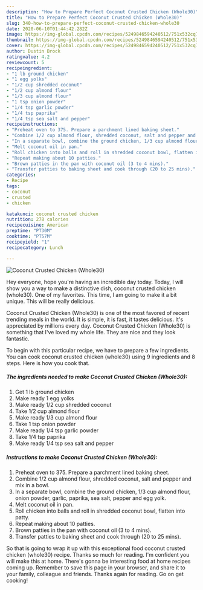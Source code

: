 ```yaml
---
description: "How to Prepare Perfect Coconut Crusted Chicken (Whole30)"
title: "How to Prepare Perfect Coconut Crusted Chicken (Whole30)"
slug: 340-how-to-prepare-perfect-coconut-crusted-chicken-whole30
date: 2020-06-10T01:44:42.282Z
image: https://img-global.cpcdn.com/recipes/5249846594240512/751x532cq70/coconut-crusted-chicken-whole30-recipe-main-photo.jpg
thumbnail: https://img-global.cpcdn.com/recipes/5249846594240512/751x532cq70/coconut-crusted-chicken-whole30-recipe-main-photo.jpg
cover: https://img-global.cpcdn.com/recipes/5249846594240512/751x532cq70/coconut-crusted-chicken-whole30-recipe-main-photo.jpg
author: Dustin Brock
ratingvalue: 4.2
reviewcount: 5
recipeingredient:
- "1 lb ground chicken"
- "1 egg yolks"
- "1/2 cup shredded coconut"
- "1/2 cup almond flour"
- "1/3 cup almond flour"
- "1 tsp onion powder"
- "1/4 tsp garlic powder"
- "1/4 tsp paprika"
- "1/4 tsp sea salt and pepper"
recipeinstructions:
- "Preheat oven to 375. Prepare a parchment lined baking sheet."
- "Combine 1/2 cup almond flour, shredded coconut, salt and pepper and mix in a bowl."
- "In a separate bowl, combine the ground chicken, 1/3 cup almond flour, onion powder, garlic, paprika, sea salt, pepper and egg yolk."
- "Melt coconut oil in pan."
- "Roll chicken into balls and roll in shredded coconut bowl, flatten into patty."
- "Repeat making about 10 patties."
- "Brown patties in the pan with coconut oil (3 to 4 mins)."
- "Transfer patties to baking sheet and cook through (20 to 25 mins)."
categories:
- Recipe
tags:
- coconut
- crusted
- chicken

katakunci: coconut crusted chicken 
nutrition: 278 calories
recipecuisine: American
preptime: "PT30M"
cooktime: "PT57M"
recipeyield: "1"
recipecategory: Lunch

---
```



![Coconut Crusted Chicken (Whole30)](https://img-global.cpcdn.com/recipes/5249846594240512/751x532cq70/coconut-crusted-chicken-whole30-recipe-main-photo.jpg)

Hey everyone, hope you're having an incredible day today. Today, I will show you a way to make a distinctive dish, coconut crusted chicken (whole30). One of my favorites. This time, I am going to make it a bit unique. This will be really delicious.

Coconut Crusted Chicken (Whole30) is one of the most favored of recent trending meals in the world. It is simple, it is fast, it tastes delicious. It's appreciated by millions every day. Coconut Crusted Chicken (Whole30) is something that I've loved my whole life. They are nice and they look fantastic.




To begin with this particular recipe, we have to prepare a few ingredients. You can cook coconut crusted chicken (whole30) using 9 ingredients and 8 steps. Here is how you cook that.

##### The ingredients needed to make Coconut Crusted Chicken (Whole30):

1. Get 1 lb ground chicken
1. Make ready 1 egg yolks
1. Make ready 1/2 cup shredded coconut
1. Take 1/2 cup almond flour
1. Make ready 1/3 cup almond flour
1. Take 1 tsp onion powder
1. Make ready 1/4 tsp garlic powder
1. Take 1/4 tsp paprika
1. Make ready 1/4 tsp sea salt and pepper




##### Instructions to make Coconut Crusted Chicken (Whole30):

1. Preheat oven to 375. Prepare a parchment lined baking sheet.
1. Combine 1/2 cup almond flour, shredded coconut, salt and pepper and mix in a bowl.
1. In a separate bowl, combine the ground chicken, 1/3 cup almond flour, onion powder, garlic, paprika, sea salt, pepper and egg yolk.
1. Melt coconut oil in pan.
1. Roll chicken into balls and roll in shredded coconut bowl, flatten into patty.
1. Repeat making about 10 patties.
1. Brown patties in the pan with coconut oil (3 to 4 mins).
1. Transfer patties to baking sheet and cook through (20 to 25 mins).




So that is going to wrap it up with this exceptional food coconut crusted chicken (whole30) recipe. Thanks so much for reading. I'm confident you will make this at home. There's gonna be interesting food at home recipes coming up. Remember to save this page in your browser, and share it to your family, colleague and friends. Thanks again for reading. Go on get cooking!
